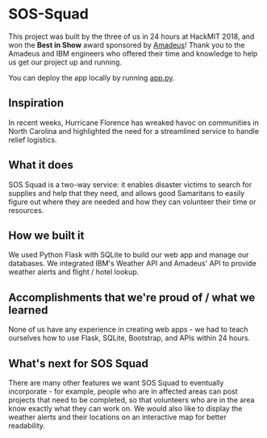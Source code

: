 # SOS-Squad
This project was built by the three of us in 24 hours at HackMIT 2018, and won the __Best in Show__ award sponsored by [Amadeus](https://amadeus.com/en)! Thank you to the Amadeus and IBM engineers who offered their time and knowledge to help us get our project up and running. 

You can deploy the app locally by running [app.py](app.py).

## Inspiration
In recent weeks, Hurricane Florence has wreaked havoc on communities in North Carolina and highlighted the need for a streamlined service to handle relief logistics. 

## What it does
SOS Squad is a two-way service: it enables disaster victims to search for supplies and help that they need, and allows good Samaritans to easily figure out where they are needed and how they can volunteer their time or resources. 

## How we built it
We used Python Flask with SQLite to build our web app and manage our databases. We integrated IBM's Weather API and Amadeus' API to provide weather alerts and flight / hotel lookup. 

## Accomplishments that we're proud of / what we learned
None of us have any experience in creating web apps - we had to teach ourselves how to use Flask, SQLite, Bootstrap, and APIs within 24 hours. 

## What's next for SOS Squad
There are many other features we want SOS Squad to eventually incorporate - for example, people who are in affected areas can post projects that need to be completed, so that volunteers who are in the area know exactly what they can work on. We would also like to display the weather alerts and their locations on an interactive map for better readability. 
